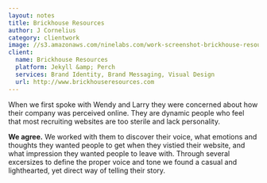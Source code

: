 ```yaml
---
layout: notes
title: Brickhouse Resources
author: J Cornelius
category: clientwork
image: //s3.amazonaws.com/ninelabs.com/work-screenshot-brickhouse-resources.png
client:
  name: Brickhouse Resources
  platform: Jekyll &amp; Perch
  services: Brand Identity, Brand Messaging, Visual Design
  url: http://www.brickhouseresources.com
---
```

When we first spoke with Wendy and Larry they were concerned about how their company was perceived online. They are dynamic people who feel that most recruiting websites are too sterile and lack personality.

**We agree.** We worked with them to discover their voice, what emotions and thoughts they wanted people to get when they vistied their website, and what impression they wanted people to leave with. Through several excersizes to define the proper voice and tone we found a casual and lighthearted, yet direct way of telling their story.

